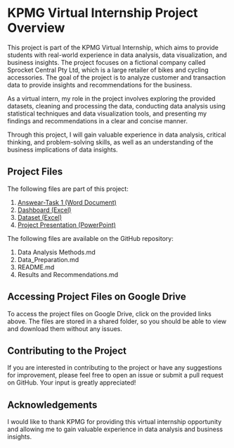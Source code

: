 # KPMG Virtual Internship Project Overview

This project is part of the KPMG Virtual Internship, which aims to provide students with real-world experience in data analysis, data visualization, and business insights. The project focuses on a fictional company called Sprocket Central Pty Ltd, which is a large retailer of bikes and cycling accessories. The goal of the project is to analyze customer and transaction data to provide insights and recommendations for the business.

As a virtual intern, my role in the project involves exploring the provided datasets, cleaning and processing the data, conducting data analysis using statistical techniques and data visualization tools, and presenting my findings and recommendations in a clear and concise manner.

Through this project, I will gain valuable experience in data analysis, critical thinking, and problem-solving skills, as well as an understanding of the business implications of data insights.

## Project Files

The following files are part of this project:

1. [Answear-Task 1 (Word Document)](https://drive.google.com/drive/folders/1LVpIuhkjQSpM4BLtXYsWJvtSEp9cxPOl?usp=sharing)
2. [Dashboard (Excel)](https://drive.google.com/drive/folders/1LVpIuhkjQSpM4BLtXYsWJvtSEp9cxPOl?usp=sharing)
3. [Dataset (Excel)](https://drive.google.com/drive/folders/1LVpIuhkjQSpM4BLtXYsWJvtSEp9cxPOl?usp=sharing)
4. [Project Presentation (PowerPoint)](https://drive.google.com/drive/folders/1LVpIuhkjQSpM4BLtXYsWJvtSEp9cxPOl?usp=sharing)

The following files are available on the GitHub repository:

1. Data Analysis Methods.md
2. Data_Preparation.md
3. README.md
4. Results and Recommendations.md

## Accessing Project Files on Google Drive

To access the project files on Google Drive, click on the provided links above. The files are stored in a shared folder, so you should be able to view and download them without any issues.

## Contributing to the Project

If you are interested in contributing to the project or have any suggestions for improvement, please feel free to open an issue or submit a pull request on GitHub. Your input is greatly appreciated!

## Acknowledgements

I would like to thank KPMG for providing this virtual internship opportunity and allowing me to gain valuable experience in data analysis and business insights.


